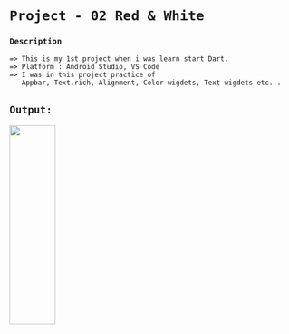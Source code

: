 # `Project - 02 Red & White`
### `Description`
    => This is my 1st project when i was learn start Dart. 
    => Platform : Android Studio, VS Code
    => I was in this project practice of
       Appbar, Text.rich, Alignment, Color wigdets, Text wigdets etc... 

## `Output:`
 
<p> <img src="https://github.com/JayKalsariya/PR_2-02/assets/141019761/a65cd7dc-d72b-45e4-99d4-9acc94ebd8b7.png" height="30%" width="40%"> </p>
